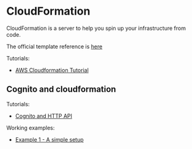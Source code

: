 # CloudFormation

CloudFormation is a server to help you spin up your infrastructure from code.

The official template reference is [here](https://docs.aws.amazon.com/AWSCloudFormation/latest/UserGuide/template-reference.html)

Tutorials:

* [AWS Cloudformation Tutorial](https://www.youtube.com/watch?v=fc6tfw2tcGE&list=PL5KTLzN85O4LNGYy-dm1wJ-sKE5l4b5P5)

## Cognito and cloudformation 

Tutorials:

* [Cognito and HTTP API](https://www.youtube.com/watch?v=nBtWCjKd72M)

Working examples:

* [Example 1 - A simple setup](../deployment/cognito.yml)